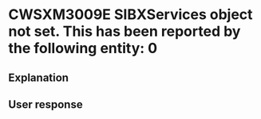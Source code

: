 # CWSXM3009E SIBXServices object not set. This has been reported by the following entity: 0

## Explanation

## User response